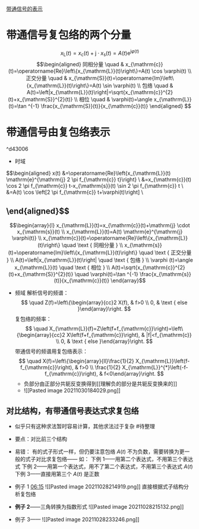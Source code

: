 [带通信号的表示](file://C:/Users/cheda/Videos/14830409/15/14830409_15_0.mp4)
# 带通信号复包络的两个分量
$$x_{\mathrm{L}}(t)=x_{\mathrm{c}}(t)+\mathrm{j} \cdot x_{\mathrm{s}}(t)=A(t) \mathrm{e}^{\mathrm{j} \varphi(t)}$$
$$\begin{aligned}
同相分量  \quad & x_{\mathrm{c}}(t)=\operatorname{Re}\left\{x_{\mathrm{L}}(t)\right\}=A(t) \cos \varphi(t) \\
正交分量  \quad & x_{\mathrm{S}}(t)=\operatorname{Im}\left\{x_{\mathrm{L}}(t)\right\}=A(t) \sin \varphi(t) \\
包络 \quad & A(t)=\left|x_{\mathrm{L}}(t)\right|=\sqrt{x_{\mathrm{c}}^{2}(t)+x_{\mathrm{S}}^{2}(t)} \\
相位 \quad & \varphi(t)=\angle x_{\mathrm{L}}(t)=\tan ^{-1} \frac{x_{\mathrm{S}}(t)}{x_{\mathrm{c}}(t)} \end{aligned}
$$
# 带通信号由复包络表示

^d43006

- 时域
	
$$\begin{aligned}
x(t) &=\operatorname{Re}\left\{x_{\mathrm{L}}(t) \mathrm{e}^{\mathrm{j} 2 \pi f_{\mathrm{c}} t}\right\} \\
&=x_{\mathrm{c}}(t) \cos 2 \pi f_{\mathrm{c}} t-x_{\mathrm{s}}(t) \sin 2 \pi f_{\mathrm{c}} t \\
&=A(t) \cos \left[2 \pi f_{\mathrm{c}} t+\varphi(t)\right] \\

\end{aligned}$$
---
$$\begin{array}{l}
x_{\mathrm{L}}(t)=x_{\mathrm{c}}(t)+\mathrm{j} \cdot x_{\mathrm{s}}(t) \\
x_{\mathrm{L}}(t)=A(t) \mathrm{e}^{\mathrm{j} \varphi(t)} \\
x_{\mathrm{c}}(t)=\operatorname{Re}\left\{x_{\mathrm{L}}(t)\right\} \quad \text { 同相分量 } \\
x_{\mathrm{s}}(t)=\operatorname{Im}\left\{x_{\mathrm{L}}(t)\right\} \quad \text { 正交分量 } \\
A(t)=\left|x_{\mathrm{L}}(t)\right| \quad \text { 包络 } \\
\varphi (t)=\angle x_{\mathrm{L}}(t) \quad \text { 相位 } \\
A(t)=\sqrt{x_{\mathrm{c}}^{2}(t)+x_{\mathrm{S}}^{2}(t)} \quad \varphi(t)=\tan ^{-1} \frac{x_{\mathrm{s}}(t)}{x_{\mathrm{c}}(t)}
\end{array}$$
- 频域
	解析信号的频谱：$$ \quad Z(f)=\left\{\begin{array}{cc}2 X(f), & f>0 \\ 0, & \text { else }\end{array}\right.  $$
	复包络的频率：$$ \quad X_{\mathrm{L}}(f)=Z\left(f+f_{\mathrm{c}}\right)=\left\{\begin{array}{cc}2 X\left(f+f_{\mathrm{c}}\right), & |f|<f_{\mathrm{c}} \\ 0, & \text { else }\end{array}\right.  $$
	带通信号的频谱用复包络表示：$$  \quad X(f)=\left\{\begin{array}{ll}\frac{1}{2} X_{\mathrm{L}}\left(f-f_{\mathrm{c}}\right), & f>0 \\ \frac{1}{2} X_{\mathrm{L}}^{*}\left(-f-f_{\mathrm{c}}\right), & f<0\end{array}\right. $$
	-  负部分由正部分共轭反变换得到[[理解负的部分是共轭反变换来的]]
	- ![[Pasted image 20211030184029.png]]
## 对比结构，有带通信号表达式求复包络
- 似乎只有这种求法暂时容易计算，其他求法过于复杂 #待整理 
- 要点：对比前三个结构
- 易错：
	有的式子形式一样，但仍要注意包络 $A(t)$ 不为负数，需要转换为更一般的式子对比求复包络——
	如：
	下例 1——用第二个表达式，不用第三个表达式
	下例 2——用第一个表达式，用不了第二个表达式，不用第三个表达式 $A(t)$
	下例 3——直接用第三个 $A(t)$ 是正数
	
- 例子 1
[06:15](file:///C:/Users/cheda/Videos/14830409/15/14830409_15_0.mp4#t=375.109887)
![[Pasted image 20211028214919.png]]
直接根据式子结构分析复包络
- **例子 2**——三角转换为指数形式
![[Pasted image 20211028215132.png]]
- 例子 3——
![[Pasted image 20211028233246.png]]